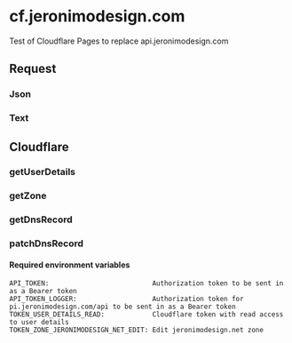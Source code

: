# cf.jeronimodesign.com
Test of Cloudflare Pages to replace api.jeronimodesign.com

## Request

### Json

### Text

## Cloudflare

### getUserDetails

### getZone

### getDnsRecord

### patchDnsRecord

#### Required environment variables
```
API_TOKEN:                          Authorization token to be sent in as a Bearer token
API_TOKEN_LOGGER:                   Authorization token for pi.jeronimodesign.com/api to be sent in as a Bearer token
TOKEN_USER_DETAILS_READ:            Cloudflare token with read access to user details
TOKEN_ZONE_JERONIMODESIGN_NET_EDIT: Edit jeronimodesign.net zone
```